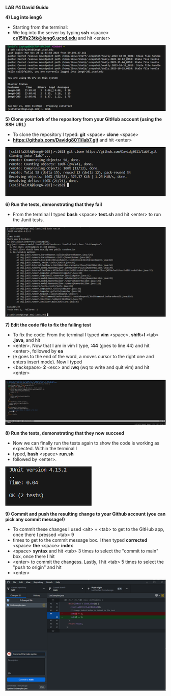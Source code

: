 

**LAB #4 David Guido**


**4) Log into ieng6**

* Starting from the terminal:
* We log into the server by typing **ssh** \<space\>  **cs15lfa23tk@ieng6.ucsd.edu** and hit \<enter\>
  
![Image](Lab_4_log_Into_ieng6.png)






**5) Clone your fork of the repository from your GitHub account (using the SSH URL)**

* To clone the repository I typed: **git** \<space\>  **clone** \<space\>
* **https://github.com/Davidg8011/lab7.git** and hit \<enter\>

![Image](Lab_4_git_clone.png)







**6) Run the tests, demonstrating that they fail**

* From the terminal I typed **bash** \<space\> **test.sh** and hit \<enter\> to run the Junit tests.

![Image](Lab_4_failed_Test.png)







**7) Edit the code file to fix the failing test**

* To fix the code: From the terminal I typed **vim** \<space\>, **shift+l** \<tab\> **.java**, and hit
* \<enter\>. Now that I am in vim I type, **:44** (goes to line 44) and hit \<enter\>, followed by **ea**
* (e goes to the end of the word, a moves cursor to the right one and enters insert mode). Now I typed
* \<backspace\> **2** \<esc\> and **:wq** (wq to write and quit vim) and hit \<enter\>

![Image](Lab_4_vim_editing_VScode.png)






**8) Run the tests, demonstrating that they now succeed**

* Now we can finally run the tests again to show the code is working as expected. Within the terminal I
* typed, **bash** \<space\> **run.sh**
* followed by \<enter\>.


![Image](Lab_4_Junit_running_vscode_yes.png)






**9) Commit and push the resulting change to your Github account (you can pick any commit message!)**

* To commit these changes I used \<alt\> + \<tab\> to get to the GitHub app, once there I pressed \<tab\> 9
* times to get to the commit message box. I then typed **corrected** \<space\> **the** \<space\> **index**
* \<space\> **syntax** and hit \<tab\> 3 times to select the "commit to main" box, once there I hit
* \<enter\> to commit the changess. Lastly, I hit \<tab\> 5 times to select the "push to origin" and hit
* \<enter\>

![Image](Lab_4_commitingToGIt.png)


